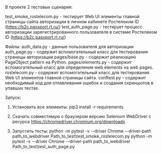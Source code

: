 В проекте 2 тестовых сценария:

  test_smoke_rostelecom.py - тестирует Web UI элементы главной страницы сайта авторизации в личном кабинете Ростелеком ID (https://b2c.passport.rt.ru/)
  test_auth_page.py - тестирует процесс авторизации зарегистрированного пользователя в системе Ростелеком ID (https://b2c.passport.rt.ru/)

Файлы:
    auth_data.py - данные пользователя для авторизации
    auth_page.py - содержит вспомогательный класс для тестирования страницы авторизации
    pages/base.py - содержит реализацию  PageObject pattern на Python. 
    pages/elements.py - содержит вспомогательный класс для определения web elements на web pages.
    rostelecom.py - содержит вспомогательный класс для тестирования Web UI элементов главной страницы сайта. 
    conftest.py - содержит необходимый код для отлавливания ошибок и создания скриншотов в упавших тестах.

Запуск:
  
  1. Установить все элементы:
      pip3 install -r requirements

  2. Скачать совместимую с браузером версию Selenium WebDriver с ресурса https://chromedriver.chromium.org/downloads

  3. Запустить тесты:
      python -m pytest -v --driver Chrome --driver-path path_to_webdriver Path_to_test\test_smoke_rostelecom.py
      python -m pytest -v --driver Chrome --driver-path path_to_webdriver Path_to_test\test_auth_page.py
